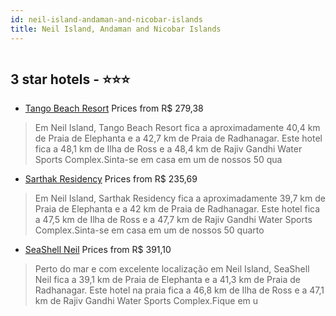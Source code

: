 ```yaml
---
id: neil-island-andaman-and-nicobar-islands
title: Neil Island, Andaman and Nicobar Islands
---
```


<center><img src="https://i.travelapi.com/hotels/33000000/32780000/32773500/32773431/d392ba09_z.jpg" alt="" /></center>


##  3 star hotels - ⭐️⭐️⭐️

-    [Tango Beach Resort](https://www.hurb.com/br/aud/https://www.hurb.com/br/hotels/neil-island/tango-beach-resort-HT-DTJR?cmp=18055) Prices from R$ 279,38
   > Em Neil Island, Tango Beach Resort fica a aproximadamente 40,4 km de Praia de Elephanta e a 42,7 km de Praia de Radhanagar.  Este hotel fica a 48,1 km de Ilha de Ross e a 48,4 km de Rajiv Gandhi Water Sports Complex.Sinta-se em casa em um de nossos 50 qua
-    [Sarthak Residency](https://www.hurb.com/br/aud/https://www.hurb.com/br/hotels/neil-island/sarthak-residency-HT-GIAF?cmp=18055) Prices from R$ 235,69
   > Em Neil Island, Sarthak Residency fica a aproximadamente 39,7 km de Praia de Elephanta e a 42 km de Praia de Radhanagar.  Este hotel fica a 47,5 km de Ilha de Ross e a 47,7 km de Rajiv Gandhi Water Sports Complex.Sinta-se em casa em um de nossos 50 quarto
-    [SeaShell Neil](https://www.hurb.com/br/aud/https://www.hurb.com/br/hotels/neil-island/seashell-neil-HT-MI7G?cmp=18055) Prices from R$ 391,10
   > Perto do mar e com excelente localização em Neil Island, SeaShell Neil fica a 39,1 km de Praia de Elephanta e a 41,3 km de Praia de Radhanagar.  Este hotel na praia fica a 46,8 km de Ilha de Ross e a 47,1 km de Rajiv Gandhi Water Sports Complex.Fique em u
